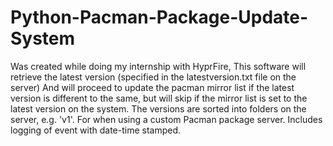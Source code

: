 # Python-Pacman-Package-Update-System
Was created while doing my internship with HyprFire, This software will retrieve the latest version (specified in the latestversion.txt file on the server) And will proceed to update the pacman mirror list if the latest version is different to the same, but will skip if the mirror list is set to the latest version on the system. The versions are sorted into folders on the server, e.g. 'v1'.  For when using a custom Pacman package server. Includes logging of event with date-time stamped.
